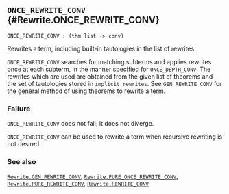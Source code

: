 ## `ONCE_REWRITE_CONV` {#Rewrite.ONCE_REWRITE_CONV}


```
ONCE_REWRITE_CONV : (thm list -> conv)
```



Rewrites a term, including built-in tautologies in the list of rewrites.


`ONCE_REWRITE_CONV` searches for matching subterms and applies
rewrites once at each subterm, in the manner specified for
`ONCE_DEPTH_CONV`. The rewrites which are used are obtained from the
given list of theorems and the set of tautologies stored in
`implicit_rewrites`. See `GEN_REWRITE_CONV` for the general method of
using theorems to rewrite a term.

### Failure

`ONCE_REWRITE_CONV` does not fail; it does not diverge.


`ONCE_REWRITE_CONV` can be used to rewrite a term when recursive
rewriting is not desired.

### See also

[`Rewrite.GEN_REWRITE_CONV`](#Rewrite.GEN_REWRITE_CONV), [`Rewrite.PURE_ONCE_REWRITE_CONV`](#Rewrite.PURE_ONCE_REWRITE_CONV), [`Rewrite.PURE_REWRITE_CONV`](#Rewrite.PURE_REWRITE_CONV), [`Rewrite.REWRITE_CONV`](#Rewrite.REWRITE_CONV)

